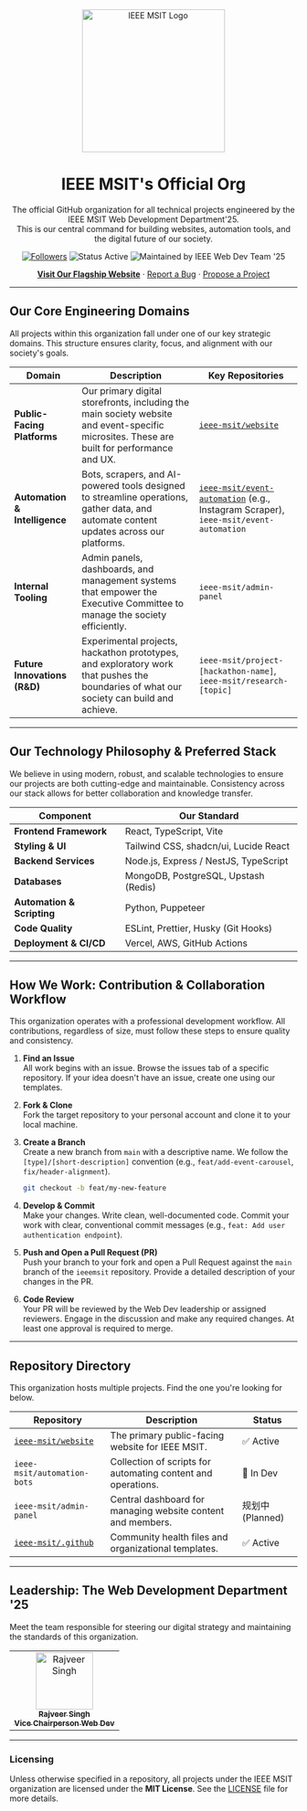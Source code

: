 <div align="center">

  <a href="https://ieeemsit.vercel.app/" target="_blank">
    <img src="https://github.com/rajveeerr/IEEEMSIT/blob/main/public/IEEEWhiteLogowithTransparentBG.png" alt="IEEE MSIT Logo" width="250"/>
  </a>

  <h1 align="center">IEEE MSIT's Official Org</h1>
  <p align="center">
    The official GitHub organization for all technical projects engineered by the IEEE MSIT Web Development Department'25.
    <br />
    This is our central command for building websites, automation tools, and the digital future of our society.
  </p>

  <p align="center">
    <a href="https://github.com/IEEE-MSIT"><img src="https://img.shields.io/github/followers/ieeemsit?label=Follow&style=for-the-badge&logo=github&color=00629B" alt="Followers"></a>
    <img src="https://img.shields.io/badge/Status-Active-brightgreen?style=for-the-badge" alt="Status Active">
    <img src="https://img.shields.io/badge/Maintained%20by-IEEE%20Web%20Dev%20Team%20'25-C84C31?style=for-the-badge" alt="Maintained by IEEE Web Dev Team '25">
<!--     <a href="https://github.com/ieeemsit/.github/blob/main/LICENSE"><img src="https://img.shields.io/github/license/ieeemsit/website?style=for-the-badge&color=A7B77F" alt="License"></a> -->
  </p>

  <p align="center">
    <a href="https://ieeemsit.vercel.app/"><strong>Visit Our Flagship Website</strong></a>
    ·
    <a href="https://github.com/ieeemsit/.github/issues/new?assignees=&labels=bug&template=bug_report.md&title=">Report a Bug</a>
    ·
    <a href="https://github.com/ieeemsit/.github/issues/new?assignees=&labels=enhancement&template=feature_request.md&title=">Propose a Project</a>
  </p>

</div>

---



## Our Core Engineering Domains

All projects within this organization fall under one of our key strategic domains. This structure ensures clarity, focus, and alignment with our society's goals.

| Domain                       | Description                                                                                                                              | Key Repositories                                                                                                   |
| ---------------------------- | ---------------------------------------------------------------------------------------------------------------------------------------- | ------------------------------------------------------------------------------------------------------------------ |
| **Public-Facing Platforms**  | Our primary digital storefronts, including the main society website and event-specific microsites. These are built for performance and UX. | [`ieee-msit/website`](https://github.com/ieee-msit/website)                                                        |
| **Automation & Intelligence**| Bots, scrapers, and AI-powered tools designed to streamline operations, gather data, and automate content updates across our platforms.   | [`ieee-msit/event-automation`](https://github.com/ieee-msit/event-automation)  (e.g., Instagram Scraper), `ieee-msit/event-automation`                                        |
| **Internal Tooling**         | Admin panels, dashboards, and management systems that empower the Executive Committee to manage the society efficiently.                   | `ieee-msit/admin-panel`                                                                                             |
| **Future Innovations (R&D)** | Experimental projects, hackathon prototypes, and exploratory work that pushes the boundaries of what our society can build and achieve.    | `ieee-msit/project-[hackathon-name]`, `ieee-msit/research-[topic]`                                                     |

---

## Our Technology Philosophy & Preferred Stack

We believe in using modern, robust, and scalable technologies to ensure our projects are both cutting-edge and maintainable. Consistency across our stack allows for better collaboration and knowledge transfer.

| Component                  | Our Standard                                                                                                   |
| -------------------------- | -------------------------------------------------------------------------------------------------------------- |
| **Frontend Framework**     | React, TypeScript, Vite                                                                                       |
| **Styling & UI**           | Tailwind CSS, shadcn/ui, Lucide React                                                                            |
| **Backend Services**       | Node.js, Express / NestJS, TypeScript                                                                          |
| **Databases**              | MongoDB, PostgreSQL, Upstash (Redis)                                                                           |
| **Automation & Scripting** | Python, Puppeteer                                                                                                |
| **Code Quality**           | ESLint, Prettier, Husky (Git Hooks)                                                                            |
| **Deployment & CI/CD**     | Vercel, AWS, GitHub Actions                                                                                      |

---

## How We Work: Contribution & Collaboration Workflow

This organization operates with a professional development workflow. All contributions, regardless of size, must follow these steps to ensure quality and consistency.

1.  **Find an Issue**  
    All work begins with an issue. Browse the issues tab of a specific repository. If your idea doesn't have an issue, create one using our templates.

2.  **Fork & Clone**  
    Fork the target repository to your personal account and clone it to your local machine.

3.  **Create a Branch**  
    Create a new branch from `main` with a descriptive name. We follow the `[type]/[short-description]` convention (e.g., `feat/add-event-carousel`, `fix/header-alignment`).
    ```sh
    git checkout -b feat/my-new-feature
    ```

4.  **Develop & Commit**  
    Make your changes. Write clean, well-documented code. Commit your work with clear, conventional commit messages (e.g., `feat: Add user authentication endpoint`).

5.  **Push and Open a Pull Request (PR)**  
    Push your branch to your fork and open a Pull Request against the `main` branch of the `ieeemsit` repository. Provide a detailed description of your changes in the PR.

6.  **Code Review**  
    Your PR will be reviewed by the Web Dev leadership or assigned reviewers. Engage in the discussion and make any required changes. At least one approval is required to merge.

---

## Repository Directory

This organization hosts multiple projects. Find the one you're looking for below.

| Repository                                     | Description                                                    | Status      |
| ---------------------------------------------- | -------------------------------------------------------------- | ----------- |
| [`ieee-msit/website`](https://github.com/ieee-msit/website) | The primary public-facing website for IEEE MSIT.               | ✅ Active   |
| `ieee-msit/automation-bots`                     | Collection of scripts for automating content and operations.   | 🚧 In Dev   |
| `ieee-msit/admin-panel`                         | Central dashboard for managing website content and members.    | 规划中 (Planned) |
| [`ieee-msit/.github`](https://github.com/ieee-msit/.github)  | Community health files and organizational templates.           | ✅ Active   |

---

## Leadership: The Web Development Department '25

Meet the team responsible for steering our digital strategy and maintaining the standards of this organization.

<table>
<tr>
<!-- <td align="center">
  <a href="https://github.com/[your-github-username]">
    <img src="https://via.placeholder.com/100" width="100px;" alt="[Your Name]"/>
    <br />
    <sub><b>[Your Name]</b></sub>
    <br />
    <sub><b>Vice Chairperson</b></sub>
  </a>
</td> -->
<td align="center">
  <a href="https://github.com/rajveeerr">
    <img src="https://avatars.githubusercontent.com/u/176945581?s=400&u=1dc187dbe5d896c88640168291484b2963a7f67d&v=4)?s=400&u=1dc187dbe5d896c88640168291484b2963a7f67d&v=4)?auto=format&fit=crop&w=200&q=80" width="100px;" alt="Rajveer Singh"/>
    <br />
    <sub><b>Rajveer Singh</b></sub>
    <br />
    <sub><b>Vice Chairperson Web Dev</b></sub>
  </a>
</td>
<!-- Add other core team members as needed -->
</tr>
</table>

---

### Licensing

Unless otherwise specified in a repository, all projects under the IEEE MSIT organization are licensed under the **MIT License**. See the [LICENSE](https://github.com/ieeemsit/.github/blob/main/LICENSE) file for more details.
